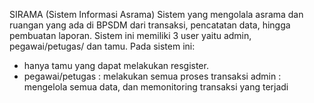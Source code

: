 SIRAMA (Sistem Informasi Asrama)
Sistem yang mengolala asrama dan ruangan yang ada di BPSDM dari transaksi, pencatatan data, hingga pembuatan laporan.
Sistem ini memiliki 3 user yaitu admin, pegawai/petugas/ dan tamu.
Pada sistem ini:
- hanya tamu yang dapat melakukan resgister.
- pegawai/petugas : melakukan semua proses transaksi
  admin : mengelola semua data, dan memonitoring transaksi yang terjadi
